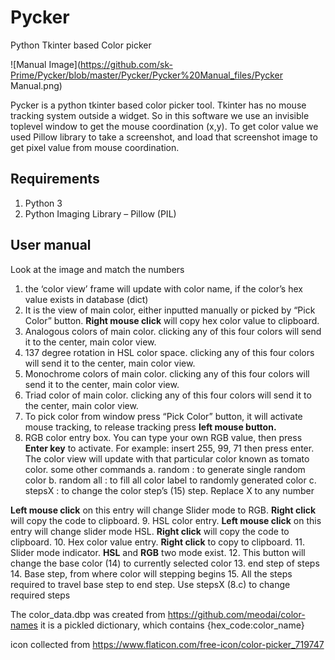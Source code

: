# Pycker
Python Tkinter based Color picker

![Manual Image](https://github.com/sk-Prime/Pycker/blob/master/Pycker/Pycker%20Manual_files/Pycker Manual.png)

Pycker is a python tkinter based color picker tool. Tkinter has no mouse tracking system outside a widget. So in this software we use an invisible toplevel window to get the mouse coordination (x,y). 
To get color value we used Pillow library to take a screenshot, and load that screenshot image to get pixel value from mouse coordination. 

## Requirements
1.	Python 3
2.	Python Imaging Library – Pillow (PIL)


## User manual 
Look at the image and match the numbers
1.	the ‘color view’ frame will update with color name, if the color’s hex value exists in database  (dict)
2.	It is the view of main color, either inputted manually or picked by “Pick Color” button. **Right mouse click** will copy       hex color value to clipboard.
3.	Analogous colors of main color. clicking any of this four colors will send it to the center, main color view.
4.	137 degree rotation in HSL color space. clicking any of this four colors will send it to the center, main color view.
5.	Monochrome colors of main color. clicking any of this four colors will send it to the center, main color view.
6.	Triad color of main color. clicking any of this four colors will send it to the center, main color view.
7.	To pick color from window press “Pick Color” button, it will activate mouse tracking, to release tracking press **left mouse button.**
8.	RGB color entry box. You can type your own RGB value, then press **Enter key** to activate. For example: insert 255, 99, 71 then press enter. The color view will update with that particular color known as tomato color. 
some other commands
a.	random : to generate single random color
b.	random all : to fill all color label to randomly generated color
c.	stepsX : to change the color step’s (15) step. Replace X to any number

**Left mouse click** on this entry will change Slider mode to RGB. **Right click** will copy the code to clipboard.
9.	HSL color entry. **Left mouse click** on this entry will change slider mode HSL. **Right click** will copy the code to clipboard.
10.	Hex color value entry. **Right click** to copy to clipboard.
11.	Slider mode indicator. **HSL** and **RGB** two mode exist.
12.	This button will change the base color (14) to currently selected color
13.	end step of steps
14.	Base step, from where color will stepping begins
15.	All the steps required to travel base step to end step. Use stepsX (8.c) to change required steps

The color_data.dbp was created from https://github.com/meodai/color-names
it is a pickled dictionary, which contains {hex_code:color_name}

icon collected from https://www.flaticon.com/free-icon/color-picker_719747
